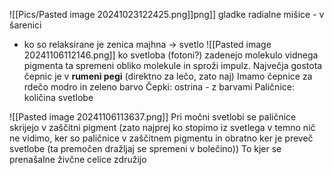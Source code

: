 ![[Pics/Pasted image 20241023122425.png]]png]]
gladke radialne mišice - v šarenici
- ko so relaksirane je zenica majhna $\rightarrow$ svetlo
![[Pasted image 20241106112146.png]]
ko svetloba (fotoni?) zadenejo molekulo vidnega pigmenta ta spremeni obliko molekule in sproži impulz. Največja gostota čepnic je v **rumeni pegi** (direktno za lečo, zato naj) Imamo čepnice za rdečo modro in zeleno barvo 
Čepki: ostrina - z barvami
Paličnice: količina svetlobe

![[Pasted image 20241106113637.png]]
Pri močni svetlobi se paličnice skrijejo v zaščitni pigment (zato najprej ko stopimo iz svetlega v temno nič ne vidimo, ker so paličnice v zaščitnem pigmentu in obratno ker je preveč svetlobe (ta premočen dražljaj se spremeni v bolečino))
To kjer se prenašalne živčne celice združijo